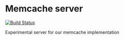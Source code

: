 # Memcache server

[![Build Status](https://travis-ci.org/appserver-io-lab/memcache-server.png)](https://travis-ci.org/appserver-io-lab/memcache-server)

Experimental server for our memcache implementation